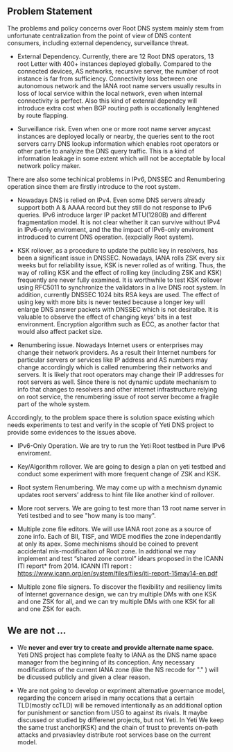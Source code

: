 ## Problem Statement 

The problems and policy concerns over Root DNS system mainly stem from unfortunate centralization from the point of view of DNS content consumers, including external dependency, surveillance threat. 

* External Dependency. Currently, there are 12 Root DNS operators, 13 root Letter with 400+ instances deployed globally. Compared to the connected devices, AS networks, recursive server, the number of root instance is far from sufficiency. Connectivity loss between one autonomous network and the IANA root name servers usually results in loss of local service within the local network, even when internal connectivity is perfect. Also this kind of extenral dependcy will introduce extra cost when BGP routing path is occationally lenghtened by route flapping.

* Surveillance risk. Even when one or more root name server anycast
instances are deployed locally or nearby, the queries sent to the root servers carry DNS lookup information which enables root operators or other partie to analyize the DNS query traffic. This is a kind of information leakage in some extent which will not be acceptable by local network policy maker.

There are also some techinical problems in IPv6, DNSSEC and Renumbering operation since them are firstly introduce to the root system. 

* Nowadays DNS is relied on IPv4. Even some DNS servers already support both A & AAAA record but they still do not response to IPv6 queries. IPv6 introduce larger IP packet MTU(1280B) and different fragmentation model. It is not clear whether it can survive without IPv4 in IPv6-only enviroment, and the the impact of IPv6-only enviroment introduced to current DNS operation. (expcially Root system).

* KSK rollover, as a procedure to update the public key in resolvers, has been a significant issue in DNSSEC. Nowadays, IANA rolls ZSK every six weeks but for reliability issue, KSK is never rolled as of writing. Thus, the way of rolling KSK and the effect of rolling key (including ZSK and KSK) frequently are never fully examined. It is worthwhile to test KSK rollover using RFC5011 to synchronize the validators in a live DNS root system. In addition, currently DNSSEC 1024 bits RSA keys are used. The effect of using key with more bits is never tested because a longer key will enlarge DNS answer packets with DNSSEC which is not desiralbe. It is valuable to observe the effect of changing keys’ bits in a test environment. Encryption algorithm such as ECC, as another factor that would also affect packet size.

* Renumbering issue. Nowadays Internet users or enterprises may change their network providers. As a result their Internet numbers for particular servers or services like IP address and AS numbers may change accordingly which is called renumbering their networks and servers. It is likely that root operators may change their IP addresses for root servers as well. Since there is not dynamic update mechanism to info that changes to resolvers and other internet infrastructure relying on root service, the renumbering issue of root server become a fragile part of the whole system.

Accordingly, to the problem space there is solution space existing which needs experiments to test and verify in the scople of Yeti DNS project to provide some evidences to the issues above. 

* IPv6-Only Operation. We are try to run the Yeti Root testbed in Pure IPv6 enviroment. 

* Key/Algorithm rollover. We are going to design a plan on yeti testbed and conduct some experiment with more frequent change of ZSK and KSK.

* Root system Renumbering. We may come up with a mechnism dynamic updates root servers’ address to hint file like another kind of rollover.

* More root servers. We are going to test more than 13 root name server in Yeti testbed and to see "how many is too many".

* Multiple zone file editors. We will use IANA root zone as a source of zone info. Each of BII, TISF, and WIDE modifies the zone independantly at only its apex. Some mechinisms should be coined to prevent accidental mis-modificaiton of Root zone. In addtional we may implement and test “shared zone control” idears proposed in the ICANN ITI report* from 2014. ICANN ITI report : https://www.icann.org/en/system/files/files/iti-report-15may14-en.pdf

* Multiple zone file signers. To discover the flexibility and resiliency limits of Internet governance design, we can try multiple DMs with one KSK and one ZSK for all, and we can try multiple DMs with one KSK for all and one ZSK for each.

## We are not ...

* We **never and ever try  to create and provide alternate name space**. Yeti DNS project has complete fealty to IANA as the DNS name space manager from the beginning of its conception. Any necessary modifications of the current IANA zone (like the NS recode for "." ) will be dicussed publicly and given a clear reason. 

* We are not going to develop or expriment alternative governance model, regarding the concern arised in many occations that a certain TLD(mostly ccTLD) will be removed intentionally as an additional option for punishment or sanction from USG to against its rivals. It maybe discussed or studied by differenet projects, but not Yeti. In Yeti We keep the same trust anchor(KSK) and the chain of trust to prevents on-path attacks and prvasiavley distribute root services base on the current model.
